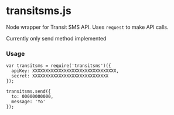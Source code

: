 transitsms.js
=============

Node wrapper for Transit SMS API. Uses `request` to make API calls.

Currently only send method implemented

### Usage
```
var transitsms = require('transitsms')({
  apiKey: XXXXXXXXXXXXXXXXXXXXXXXXXXXXXXXX,
  secret: XXXXXXXXXXXXXXXXXXXXXXXXXXXXX
});

transitsms.send({
  to: 00000000000,
  message: 'Yo'
});
````
